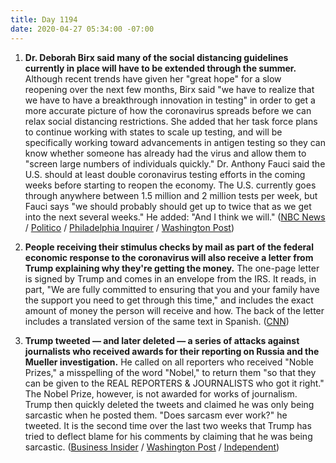 ```yaml
---
title: Day 1194
date: 2020-04-27 05:34:00 -07:00
---
```


1. **Dr. Deborah Birx said many of the social distancing guidelines currently in place will have to be extended through the summer.** Although recent trends have given her "great hope" for a slow reopening over the next few months, Birx said "we have to realize that we have to have a breakthrough innovation in testing" in order to get a more accurate picture of how the coronavirus spreads before we can relax social distancing restrictions. She added that her task force plans to continue working with states to scale up testing, and will be specifically working toward advancements in antigen testing so they can know whether someone has already had the virus and allow them to "screen large numbers of individuals quickly." Dr. Anthony Fauci said the U.S. should at least double coronavirus testing efforts in the coming weeks before starting to reopen the economy. The U.S. currently goes through anywhere between 1.5 million and 2 million tests per week, but Fauci says "we should probably should get up to twice that as we get into the next several weeks." He added: "And I think we will." ([NBC News](https://www.nbcnews.com/politics/meet-the-press/birx-u-s-needs-breakthrough-antigen-testing-aid-re-opening-n1192901) / [Politico](https://www.politico.com/news/2020/04/25/anthony-fauci-coronavirus-testing-reopen-207962) / [Philadelphia Inquirer](https://www.inquirer.com/health/coronavirus/coronavirus-covid-19-trump-deborah-birx-social-distancing-20200426.html) / [Washington Post](https://www.washingtonpost.com/politics/social-distancing-could-last-months-white-house-coronavirus-coordinator-says/2020/04/26/ad8d2f84-87de-11ea-8ac1-bfb250876b7a_story.html))

2. **People receiving their stimulus checks by mail as part of the federal economic response to the coronavirus will also receive a letter from Trump explaining why they're getting the money.** The one-page letter is signed by Trump and comes in an envelope from the IRS. It reads, in part, "We are fully committed to ensuring that you and your family have the support you need to get through this time," and includes the exact amount of money the person will receive and how. The back of the letter includes a translated version of the same text in Spanish. ([CNN](https://www.cnn.com/2020/04/26/politics/stimulus-check-coronavirus-letter-donald-trump/index.html))

3. **Trump tweeted — and later deleted — a series of attacks against journalists who received awards for their reporting on Russia and the Mueller investigation.** He called on all reporters who received "Noble Prizes," a misspelling of the word "Nobel," to return them "so that they can be given to the REAL REPORTERS & JOURNALISTS who got it right." The Nobel Prize, however, is not awarded for works of journalism. Trump then quickly deleted the tweets and claimed he was only being sarcastic when he posted them. "Does sarcasm ever work?" he tweeted. It is the second time over the last two weeks that Trump has tried to deflect blame for his comments by claiming that he was being sarcastic. ([Business Insider](https://www.businessinsider.com/trump-deletes-tweet-calling-for-journalists-to-return-noble-prizes-2020-4?utm_source=reddit.com) / [Washington Post](https://www.washingtonpost.com/nation/2020/04/27/trump-twitter-media-coronavirus/) / [Independent](https://www.independent.co.uk/news/world/americas/us-politics/donald-trump-latest-coronavirus-hamburger-nobel-prize-russia-a9485006.html?utm_source=reddit.com))